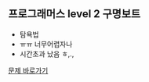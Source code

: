 ##  프로그래머스 level 2  구명보트

 * 탐욕법
 * ㅠㅠ 너무어렵자나
 * 시간초과 났음 ㅎ,.,


[문제 바로가기](https://school.programmers.co.kr/learn/courses/30/lessons/42885?language=java)
